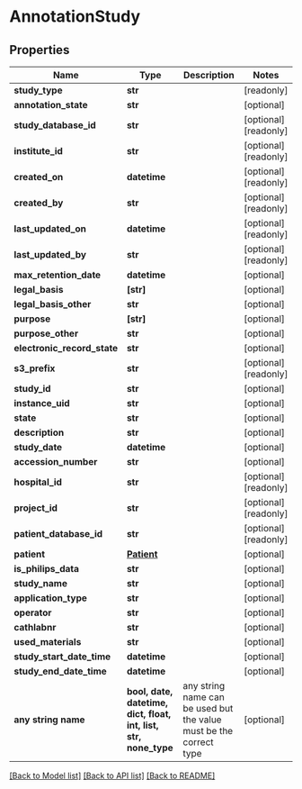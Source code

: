 # AnnotationStudy


## Properties
Name | Type | Description | Notes
------------ | ------------- | ------------- | -------------
**study_type** | **str** |  | [readonly] 
**annotation_state** | **str** |  | [optional] 
**study_database_id** | **str** |  | [optional] [readonly] 
**institute_id** | **str** |  | [optional] [readonly] 
**created_on** | **datetime** |  | [optional] [readonly] 
**created_by** | **str** |  | [optional] [readonly] 
**last_updated_on** | **datetime** |  | [optional] [readonly] 
**last_updated_by** | **str** |  | [optional] [readonly] 
**max_retention_date** | **datetime** |  | [optional] 
**legal_basis** | **[str]** |  | [optional] 
**legal_basis_other** | **str** |  | [optional] 
**purpose** | **[str]** |  | [optional] 
**purpose_other** | **str** |  | [optional] 
**electronic_record_state** | **str** |  | [optional] 
**s3_prefix** | **str** |  | [optional] [readonly] 
**study_id** | **str** |  | [optional] 
**instance_uid** | **str** |  | [optional] 
**state** | **str** |  | [optional] 
**description** | **str** |  | [optional] 
**study_date** | **datetime** |  | [optional] 
**accession_number** | **str** |  | [optional] 
**hospital_id** | **str** |  | [optional] [readonly] 
**project_id** | **str** |  | [optional] [readonly] 
**patient_database_id** | **str** |  | [optional] [readonly] 
**patient** | [**Patient**](Patient.md) |  | [optional] 
**is_philips_data** | **str** |  | [optional] 
**study_name** | **str** |  | [optional] 
**application_type** | **str** |  | [optional] 
**operator** | **str** |  | [optional] 
**cathlabnr** | **str** |  | [optional] 
**used_materials** | **str** |  | [optional] 
**study_start_date_time** | **datetime** |  | [optional] 
**study_end_date_time** | **datetime** |  | [optional] 
**any string name** | **bool, date, datetime, dict, float, int, list, str, none_type** | any string name can be used but the value must be the correct type | [optional]

[[Back to Model list]](../README.md#documentation-for-models) [[Back to API list]](../README.md#documentation-for-api-endpoints) [[Back to README]](../README.md)


